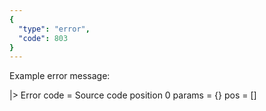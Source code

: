 ```yaml
---
{
  "type": "error",
  "code": 803
}
---
```

Example error message:

|> Error
    code =
        Source code position 0
    params = {}
    pos = []

